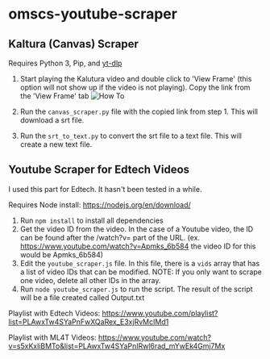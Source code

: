 # omscs-youtube-scraper

## Kaltura (Canvas) Scraper
Requires Python 3, Pip, and [yt-dlp](https://github.com/yt-dlp/yt-dlp/wiki/Installation)

1. Start playing the Kalutura video and double click to 'View Frame' (this option will not show up if the video is not playing).
Copy the link from the 'View Frame' tab
![How To](https://media4.giphy.com/media/v1.Y2lkPTc5MGI3NjExanhjdmIzN2hkcnUxenpvOW01MmZzb3owbG9kNGI2b2hkbW5waXhtcCZlcD12MV9pbnRlcm5hbF9naWZfYnlfaWQmY3Q9Zw/LuO4udr9Urapu6Sy3u/giphy.gif)

2. Run the `canvas_scraper.py` file with the copied link from step 1. This will download a srt file. 

3. Run the `srt_to_text.py` to convert the srt file to a text file. This will create a new text file.


## Youtube Scraper for Edtech Videos
I used this part for Edtech. It hasn't been tested in a while.

Requires Node install: https://nodejs.org/en/download/

1. Run `npm install` to install all dependencies 
2. Get the video ID from the video. In the case of a Youtube video, the ID can be found after the /watch?v= part of the URL. (ex. https://www.youtube.com/watch?v=Apmks_6b584 the video ID for this would be Apmks_6b584) 
3. Edit the `youtube_scraper.js` file. In this file, there is a `vids` array that has a list of video IDs that can be modified.
   NOTE: If you only want to scrape one video, delete all other IDs in the array.
4. Run `node youtube_scraper.js` to run the script. The result of the script will be a file created called Output.txt  


Playlist with Edtech Videos:
https://www.youtube.com/playlist?list=PLAwxTw4SYaPnFwXQaRex_E3xjRvMcIMd1

Playlist with ML4T Videos:
https://www.youtube.com/watch?v=s5xKxliBMTo&list=PLAwxTw4SYaPnIRwl6rad_mYwEk4Gmj7Mx